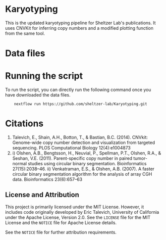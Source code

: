 # Karyotyping
This is the updated karyotyping pipeline for Sheltzer Lab's publications. It uses CNVKit for inferring copy numbers and a modified plotting function from the same tool. 

# Data files

# Running the script

To run the script, you can directly run the following command once you have downloaded the data files.
```
    nextflow run https://github.com/sheltzer-lab/Karyotyping.git
```

# Citations

1. Talevich, E., Shain, A.H., Botton, T., & Bastian, B.C. (2014). CNVkit: Genome-wide copy number detection and visualization from targeted sequencing. PLOS Computational Biology 12(4):e1004873
2. i) Olshen, A.B., Bengtsson, H., Neuvial, P., Spellman, P.T., Olshen, R.A., & Seshan, V.E. (2011). Parent-specific copy number in paired tumor-normal studies using circular binary segmentation. Bioinformatics 27(15):2038–46.
  ii) Venkatraman, E.S., & Olshen, A.B. (2007). A faster circular binary segmentation algorithm for the analysis of array CGH data. Bioinformatics 23(6):657–63

## License and Attribution

This project is primarily licensed under the MIT License. However, it includes code originally developed by Eric Talevich, University of California under the Apache License, Version 2.0. See the `LICENSE` file for the MIT License and the `NOTICE` file for Apache License details.

See the `NOTICE` file for further attribution requirements.
